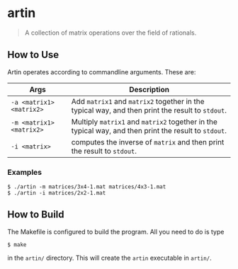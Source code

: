# artin
> A collection of matrix operations over the field of rationals.

## How to Use

Artin operates according to commandline arguments. These are:

| Args | Description |
| ----- | -------- |
|`-a <matrix1> <matrix2>`| Add `matrix1` and `matrix2` together in the typical way, and then print the result to `stdout`.|
|`-m <matrix1> <matrix2>`| Multiply `matrix1` and `matrix2` together in the typical way, and then print the result to `stdout`.|
|`-i <matrix>`| computes the inverse of `matrix` and then print the result to `stdout`. |

### Examples
```shell script
$ ./artin -m matrices/3x4-1.mat matrices/4x3-1.mat 
$ ./artin -i matrices/2x2-1.mat
```

## How to Build
The Makefile is configured to build the program. All you need to do is type
```shell script
$ make
```
in the `artin/` directory. This will create the `artin` executable in `artin/`.
